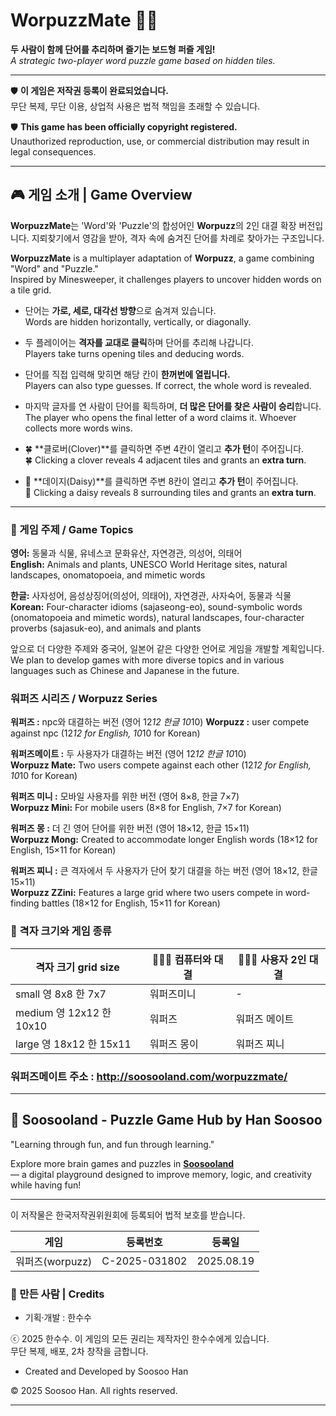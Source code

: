 # WorpuzzMate 🎲🌿  
**두 사람이 함께 단어를 추리하며 즐기는 보드형 퍼즐 게임!**  
*A strategic two-player word puzzle game based on hidden tiles.*

---

 🛡️ **이 게임은 저작권 등록이 완료되었습니다.**  
 무단 복제, 무단 이용, 상업적 사용은 법적 책임을 초래할 수 있습니다.  
  
 🛡️ **This game has been officially copyright registered.**  
 Unauthorized reproduction, use, or commercial distribution may result in legal consequences.  

----

## 🎮 게임 소개 | Game Overview

**WorpuzzMate**는 'Word'와 'Puzzle'의 합성어인 **Worpuzz**의 2인 대결 확장 버전입니다. 
지뢰찾기에서 영감을 받아, 격자 속에 숨겨진 단어를 차례로 찾아가는 구조입니다.

**WorpuzzMate** is a multiplayer adaptation of **Worpuzz**, a game combining "Word" and "Puzzle."  
Inspired by Minesweeper, it challenges players to uncover hidden words on a tile grid.

- 단어는 **가로, 세로, 대각선 방향**으로 숨겨져 있습니다.  
  Words are hidden horizontally, vertically, or diagonally.

- 두 플레이어는 **격자를 교대로 클릭**하며 단어를 추리해 나갑니다.  
  Players take turns opening tiles and deducing words.

- 단어를 직접 입력해 맞히면 해당 칸이 **한꺼번에 열립니다.**  
  Players can also type guesses. If correct, the whole word is revealed.

- 마지막 글자를 연 사람이 단어를 획득하며, **더 많은 단어를 찾은 사람이 승리**합니다.  
  The player who opens the final letter of a word claims it. Whoever collects more words wins.

- 🍀 **클로버(Clover)**를 클릭하면 주변 4칸이 열리고 **추가 턴**이 주어집니다.  
  🍀 Clicking a clover reveals 4 adjacent tiles and grants an **extra turn**.

- 🌼 **데이지(Daisy)**를 클릭하면 주변 8칸이 열리고 **추가 턴**이 주어집니다.  
  🌼 Clicking a daisy reveals 8 surrounding tiles and grants an **extra turn**.

---

### 📝 게임 주제 / Game Topics

**영어:** 동물과 식물, 유네스코 문화유산, 자연경관, 의성어, 의태어  
**English:** Animals and plants, UNESCO World Heritage sites, natural landscapes, onomatopoeia, and mimetic words

**한글:** 사자성어, 음성상징어(의성어, 의태어), 자연경관, 사자숙어, 동물과 식물  
**Korean:** Four-character idioms (sajaseong-eo), sound-symbolic words (onomatopoeia and mimetic words), natural landscapes, four-character proverbs (sajasuk-eo), and animals and plants

앞으로 더 다양한 주제와 중국어, 일본어 같은 다양한 언어로 게임을 개발할 계획입니다.  
We plan to develop games with more diverse topics and in various languages such as Chinese and Japanese in the future.

### 워퍼즈 시리즈 / Worpuzz Series

**워퍼즈 :** npc와 대결하는 버전 (영어 12*12 한글 10*10) 
**Worpuzz :**  user compete against npc (12*12 for English, 10*10 for Korean)   

**워퍼즈메이트 :** 두 사용자가 대결하는 버전 (영어 12*12 한글 10*10)     
**Worpuzz Mate:** Two users compete against each other (12*12 for English, 10*10 for Korean)  

**워퍼즈 미니 :** 모바일 사용자를 위한 버전 (영어 8×8, 한글 7×7)  
**Worpuzz Mini:** For mobile users (8×8 for English, 7×7 for Korean)

**워퍼즈 몽 :** 더 긴 영어 단어를 위한 버전 (영어 18×12, 한글 15×11)  
**Worpuzz Mong:** Created to accommodate longer English words (18×12 for English, 15×11 for Korean)

**워퍼즈 찌니 :** 큰 격자에서 두 사용자가 단어 찾기 대결을 하는 버전 (영어 18×12, 한글 15×11)  
**Worpuzz ZZini:** Features a large grid where two users compete in word-finding battles  (18×12 for English, 15×11 for Korean)
  
### 📌 격자 크기와 게임 종류

| 격자 크기 grid size       | 👤🆚🤖 컴퓨터와 대결   | 👤🆚👤 사용자 2인 대결 |
|------------------|--------------|----------------|
|small  영 8x8 한 7x7  | 워퍼즈미니         |        -    |
|medium  영 12x12 한 10x10    | 워퍼즈   | 워퍼즈 메이트    |
|large 영 18x12 한 15x11    | 워퍼즈 몽이    | 워퍼즈 찌니   |


### 워퍼즈메이트 주소 : http://soosooland.com/worpuzzmate/
---

## 🌟 Soosooland - Puzzle Game Hub by Han Soosoo

 "Learning through fun, and fun through learning."

Explore more brain games and puzzles in **[Soosooland](https://soosooland.com/)**    
— a digital playground designed to improve memory, logic, and creativity while having fun!

---
이 저작물은 한국저작권위원회에 등록되어 법적 보호를 받습니다.

| 게임 | 등록번호 | 등록일 |
|------|----------|--------|
| 워퍼즈(worpuzz)| C-2025-031802 | 2025.08.19 |

### 👤 만든 사람 | Credits

- 기획·개발 : 한수수  
<p>ⓒ 2025 한수수. 이 게임의 모든 권리는 제작자인 한수수에게 있습니다.<br>
 무단 복제, 배포, 2차 창작을 금합니다.</p>

- Created and Developed by Soosoo Han  
<p>© 2025 Soosoo Han. All rights reserved.
   
---
